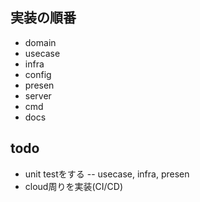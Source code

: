 ## 実装の順番

- domain
- usecase
- infra
- config
- presen
- server
- cmd
- docs

## todo
- unit testをする
-- usecase, infra, presen
- cloud周りを実装(CI/CD)